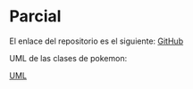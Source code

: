 # Parcial
El enlace del repositorio es el siguiente: [GitHub](https://github.com/pelahumi/Parcial)

UML de las clases de pokemon:

[UML](<img width="737" alt="Captura de Pantalla 2022-04-12 a las 12 52 22" src="https://user-images.githubusercontent.com/91721764/162945400-2a1e90f8-4f75-4926-a80a-980b12196e7e.png">)

